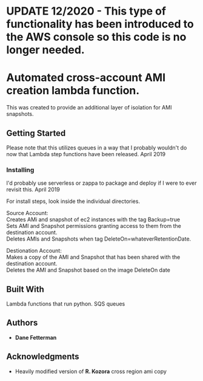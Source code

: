 # UPDATE 12/2020 - This type of functionality has been introduced to the AWS console so this code is no longer needed.

# Automated cross-account AMI creation lambda function.

This was created to provide an additional layer of isolation for AMI snapshots.

## Getting Started

Please note that this utilizes queues in a way that I probably wouldn't do now that Lambda step functions have been released. April 2019

### Installing

I'd probably use serverless or zappa to package and deploy if I were to ever revisit this. April 2019

For install steps, look inside the individual directories.

Source Account:<br />
Creates AMi and snapshot of ec2 instances with the tag Backup=true <br />
Sets AMI and Snapshot permissions granting access to them from the destination account. <br />
Deletes AMIs and Snapshots when tag DeleteOn=whateverRetentionDate. <br />

Destionation Account: <br />
Makes a copy of the AMI and Snapshot that has been shared with the destination account. <br />
Deletes the AMI and Snapshot based on the image DeleteOn date <br />

## Built With

Lambda functions that run python. SQS queues

## Authors

- **Dane Fetterman**

## Acknowledgments

- Heavily modified version of **R. Kozora** cross region ami copy
